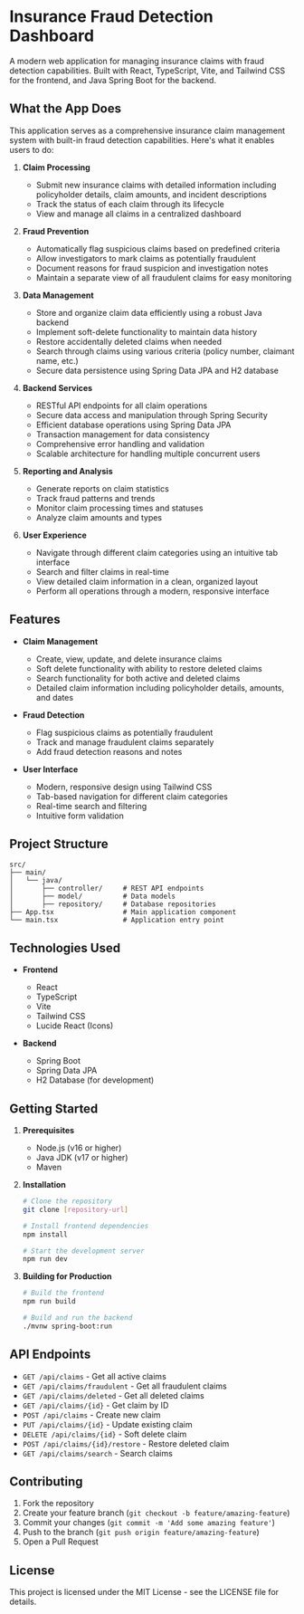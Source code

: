 # Insurance Fraud Detection Dashboard

A modern web application for managing insurance claims with fraud detection capabilities. Built with React, TypeScript, Vite, and Tailwind CSS for the frontend, and Java Spring Boot for the backend.

## What the App Does

This application serves as a comprehensive insurance claim management system with built-in fraud detection capabilities. Here's what it enables users to do:

1. **Claim Processing**
   - Submit new insurance claims with detailed information including policyholder details, claim amounts, and incident descriptions
   - Track the status of each claim through its lifecycle
   - View and manage all claims in a centralized dashboard

2. **Fraud Prevention**
   - Automatically flag suspicious claims based on predefined criteria
   - Allow investigators to mark claims as potentially fraudulent
   - Document reasons for fraud suspicion and investigation notes
   - Maintain a separate view of all fraudulent claims for easy monitoring

3. **Data Management**
   - Store and organize claim data efficiently using a robust Java backend
   - Implement soft-delete functionality to maintain data history
   - Restore accidentally deleted claims when needed
   - Search through claims using various criteria (policy number, claimant name, etc.)
   - Secure data persistence using Spring Data JPA and H2 database

4. **Backend Services**
   - RESTful API endpoints for all claim operations
   - Secure data access and manipulation through Spring Security
   - Efficient database operations using Spring Data JPA
   - Transaction management for data consistency
   - Comprehensive error handling and validation
   - Scalable architecture for handling multiple concurrent users

5. **Reporting and Analysis**
   - Generate reports on claim statistics
   - Track fraud patterns and trends
   - Monitor claim processing times and statuses
   - Analyze claim amounts and types

6. **User Experience**
   - Navigate through different claim categories using an intuitive tab interface
   - Search and filter claims in real-time
   - View detailed claim information in a clean, organized layout
   - Perform all operations through a modern, responsive interface

## Features

- **Claim Management**
  - Create, view, update, and delete insurance claims
  - Soft delete functionality with ability to restore deleted claims
  - Search functionality for both active and deleted claims
  - Detailed claim information including policyholder details, amounts, and dates

- **Fraud Detection**
  - Flag suspicious claims as potentially fraudulent
  - Track and manage fraudulent claims separately
  - Add fraud detection reasons and notes

- **User Interface**
  - Modern, responsive design using Tailwind CSS
  - Tab-based navigation for different claim categories
  - Real-time search and filtering
  - Intuitive form validation

## Project Structure

```
src/
├── main/
│   └── java/
│       ├── controller/     # REST API endpoints
│       ├── model/          # Data models
│       ├── repository/     # Database repositories
├── App.tsx                 # Main application component
└── main.tsx                # Application entry point
```

## Technologies Used

- **Frontend**
  - React
  - TypeScript
  - Vite
  - Tailwind CSS
  - Lucide React (Icons)

- **Backend**
  - Spring Boot
  - Spring Data JPA
  - H2 Database (for development)

## Getting Started

1. **Prerequisites**
   - Node.js (v16 or higher)
   - Java JDK (v17 or higher)
   - Maven

2. **Installation**
   ```bash
   # Clone the repository
   git clone [repository-url]

   # Install frontend dependencies
   npm install

   # Start the development server
   npm run dev
   ```

3. **Building for Production**
   ```bash
   # Build the frontend
   npm run build

   # Build and run the backend
   ./mvnw spring-boot:run
   ```

## API Endpoints

- `GET /api/claims` - Get all active claims
- `GET /api/claims/fraudulent` - Get all fraudulent claims
- `GET /api/claims/deleted` - Get all deleted claims
- `GET /api/claims/{id}` - Get claim by ID
- `POST /api/claims` - Create new claim
- `PUT /api/claims/{id}` - Update existing claim
- `DELETE /api/claims/{id}` - Soft delete claim
- `POST /api/claims/{id}/restore` - Restore deleted claim
- `GET /api/claims/search` - Search claims

## Contributing

1. Fork the repository
2. Create your feature branch (`git checkout -b feature/amazing-feature`)
3. Commit your changes (`git commit -m 'Add some amazing feature'`)
4. Push to the branch (`git push origin feature/amazing-feature`)
5. Open a Pull Request

## License

This project is licensed under the MIT License - see the LICENSE file for details.
